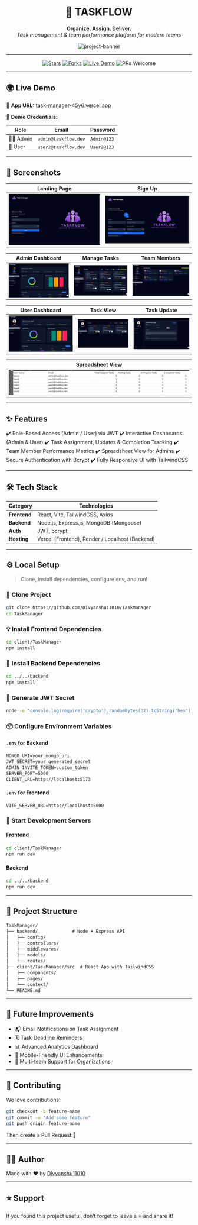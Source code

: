 <h1 align="center">🚀 TASKFLOW</h1>

<p align="center">
  <b>Organize. Assign. Deliver.</b><br>
  <i>Task management & team performance platform for modern teams</i>
</p>

<p align="center">
  <img src="https://socialify.git.ci/Divyanshu11010/TaskManager/image?custom_description=Organize.Assign.Deliver.&description=1&language=1&name=1&owner=1&stargazers=1&theme=Auto" alt="project-banner">
</p>

---

<p align="center">
  <a href="https://github.com/Divyanshu11010/TaskManager"><img src="https://img.shields.io/github/stars/Divyanshu11010/TaskManager?style=for-the-badge&logo=github" alt="Stars"></a>
  <a href="https://github.com/Divyanshu11010/TaskManager/fork"><img src="https://img.shields.io/github/forks/Divyanshu11010/TaskManager?style=for-the-badge&logo=github" alt="Forks"></a>
  <a href="https://task-manager-45y6.vercel.app/"><img src="https://img.shields.io/badge/Live-Demo-blueviolet?style=for-the-badge&logo=vercel" alt="Live Demo"></a>
  <img src="https://img.shields.io/badge/PRs-Welcome-success?style=for-the-badge&logo=github" alt="PRs Welcome">
</p>

---

## 🌍 Live Demo

🔗 **App URL:** [task-manager-45y6.vercel.app](https://task-manager-45y6.vercel.app/)

🧪 **Demo Credentials:**

| Role    | Email                | Password    |
| ------- | -------------------- | ----------- |
| 👨‍💼 Admin | `admin@taskflow.dev` | `Admin@123` |
| 👷 User  | `user2@taskflow.dev` | `User2@123` |

---

## 📸 Screenshots

| Landing Page                                                                                                   | Sign Up                                                                                                        |
| -------------------------------------------------------------------------------------------------------------- | -------------------------------------------------------------------------------------------------------------- |
| ![](https://github.com/Divyanshu11010/TaskManager/blob/main/client/TaskManager/snapshots/landing.png?raw=true) | ![](https://github.com/Divyanshu11010/TaskManager/blob/main/client/TaskManager/snapshots/sign_up.png?raw=true) |

| Admin Dashboard                                                                                                        | Manage Tasks                                                                                                       | Team Members                                                                                                        |
| ---------------------------------------------------------------------------------------------------------------------- | ------------------------------------------------------------------------------------------------------------------ | ------------------------------------------------------------------------------------------------------------------- |
| ![](https://github.com/Divyanshu11010/TaskManager/blob/main/client/TaskManager/snapshots/admin_dashboard.png?raw=true) | ![](https://github.com/Divyanshu11010/TaskManager/blob/main/client/TaskManager/snapshots/admin_tasks.png?raw=true) | ![](https://github.com/Divyanshu11010/TaskManager/blob/main/client/TaskManager/snapshots/team_members.png?raw=true) |

| User Dashboard                                                                                                        | Task View                                                                                                         | Task Update                                                                                                             |
| --------------------------------------------------------------------------------------------------------------------- | ----------------------------------------------------------------------------------------------------------------- | ----------------------------------------------------------------------------------------------------------------------- |
| ![](https://github.com/Divyanshu11010/TaskManager/blob/main/client/TaskManager/snapshots/user_dashboard.png?raw=true) | ![](https://github.com/Divyanshu11010/TaskManager/blob/main/client/TaskManager/snapshots/user_tasks.png?raw=true) | ![](https://github.com/Divyanshu11010/TaskManager/blob/main/client/TaskManager/snapshots/user_update_task.png?raw=true) |

| Spreadsheet View                                                                                                   |
| ------------------------------------------------------------------------------------------------------------------ |
| ![](https://github.com/Divyanshu11010/TaskManager/blob/main/client/TaskManager/snapshots/spreadsheet.png?raw=true) |

---

## ✨ Features

✔️ Role-Based Access (Admin / User) via JWT
✔️ Interactive Dashboards (Admin & User)
✔️ Task Assignment, Updates & Completion Tracking
✔️ Team Member Performance Metrics
✔️ Spreadsheet View for Admins
✔️ Secure Authentication with Bcrypt
✔️ Fully Responsive UI with TailwindCSS

---

## 🛠️ Tech Stack

| Category     | Technologies                                    |
| ------------ | ----------------------------------------------- |
| **Frontend** | React, Vite, TailwindCSS, Axios                 |
| **Backend**  | Node.js, Express.js, MongoDB (Mongoose)         |
| **Auth**     | JWT, bcrypt                                     |
| **Hosting**  | Vercel (Frontend), Render / Localhost (Backend) |

---

## ⚙️ Local Setup

> Clone, install dependencies, configure env, and run!

### 🔁 Clone Project

```bash
git clone https://github.com/Divyanshu11010/TaskManager
cd TaskManager
```

### 💡 Install Frontend Dependencies

```bash
cd client/TaskManager
npm install
```

### 🧠 Install Backend Dependencies

```bash
cd ../../backend
npm install
```

### 🔐 Generate JWT Secret

```bash
node -e "console.log(require('crypto').randomBytes(32).toString('hex'))"
```

### 📦 Configure Environment Variables

#### `.env` for **Backend**

```env
MONGO_URI=your_mongo_uri
JWT_SECRET=your_generated_secret
ADMIN_INVITE_TOKEN=custom_token
SERVER_PORT=5000
CLIENT_URL=http://localhost:5173
```

#### `.env` for **Frontend**

```env
VITE_SERVER_URL=http://localhost:5000
```

### 🚀 Start Development Servers

#### Frontend

```bash
cd client/TaskManager
npm run dev
```

#### Backend

```bash
cd ../../backend
npm run dev
```

---

## 📁 Project Structure

```
TaskManager/
├── backend/             # Node + Express API
│   ├── config/
│   ├── controllers/
│   ├── middlewares/
│   ├── models/
│   └── routes/
├── client/TaskManager/src  # React App with TailwindCSS
│   ├── components/
│   ├── pages/
│   └── context/
└── README.md
```

---

## 🚧 Future Improvements

* 📬 Email Notifications on Task Assignment
* 🗓️ Task Deadline Reminders
* 📊 Advanced Analytics Dashboard
* 📱 Mobile-Friendly UI Enhancements
* 🧩 Multi-team Support for Organizations

---

## 🤝 Contributing

We love contributions!

```bash
git checkout -b feature-name
git commit -m "Add some feature"
git push origin feature-name
```

Then create a Pull Request 🚀

---

## 👨‍💻 Author

Made with ❤️ by [Divyanshu11010](https://github.com/Divyanshu11010)

---

## ⭐ Support

If you found this project useful, don’t forget to leave a ⭐ and share it!
